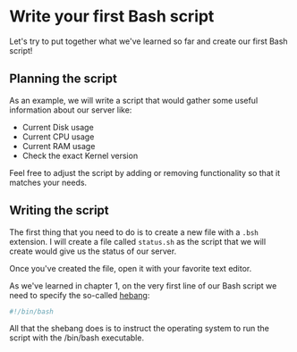 # Write your first Bash script

Let's try to put together what we've learned so far and create our first Bash script!

## Planning the script

As an example, we will write a script that would gather some useful information about our server like:

* Current Disk usage
* Current CPU usage
* Current RAM usage
* Check the exact Kernel version

Feel free to adjust the script by adding or removing functionality so that it matches your needs.

## Writing the script

The first thing that you need to do is to create a new file with a `.bsh` extension. I will create a file called `status.sh` as the script that we will create would give us the status of our server.

Once you've created the file, open it with your favorite text editor.

As we've learned in chapter 1, on the very first line of our Bash script we need to specify the so-called [hebang](https://en.wikipedia.org/wiki/Shebang_(Unix)):

```bash
#!/bin/bash
```

All that the shebang does is to instruct the operating system to run the script with the /bin/bash executable.